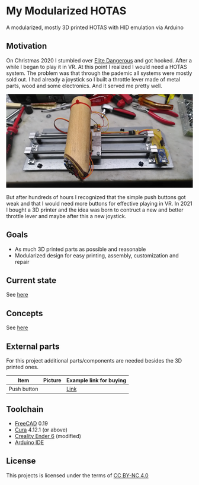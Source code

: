# My Modularized HOTAS
A modularized, mostly 3D printed HOTAS with HID emulation via Arduino

## Motivation
On Christmas 2020 I stumbled over [Elite Dangerous](https://www.elitedangerous.com/) and got hooked. After a while I began to play it in VR.
At this point I realized I would need a HOTAS system. The problem was that through the pademic all systems were mostly sold out. 
I had already a joystick so I built a throttle lever made of metal parts, wood and some electronics. And it served me pretty well.

![Prototype](./images/prototype.jpg)

But after hundreds of hours I recognized that the simple push buttons got weak and that I would need more buttons for effective playing in VR.
In 2021 I bought a 3D printer and the idea was born to contruct a new and better throttle lever and maybe after this a new joystick.

## Goals
- As much 3D printed parts as possible and reasonable
- Modularized design for easy printing, assembly, customization and repair

## Current state
See [here](./status.md)

## Concepts
See [here](./concepts.md)

## External parts
For this project additional parts/components are needed besides the 3D printed ones.

| Item        | Picture                             | Example link for buying                                                                                                   |
|-------------|-------------------------------------|---------------------------------------------------------------------------------------------------------------------------|
| Push button |                                     | [Link](https://www.ebay.com/sch/i.html?_from=R40&_trksid=p2380057.m570.l1313&_nkw=micro+button+7mm+non+latching&_sacat=0) |

## Toolchain
- [FreeCAD](https://www.freecad.org/) 0.19
- [Cura](https://ultimaker.com/software/ultimaker-cura) 4.12.1 (or above)
- [Creality Ender 6](https://www.creality.com/goods-detail/ender-6-3d-printer) (modified)
- [Arduino IDE](https://www.arduino.cc/en/software)

## License
This projects is licensed under the terms of [CC BY-NC 4.0](https://creativecommons.org/licenses/by-nc/4.0/)
